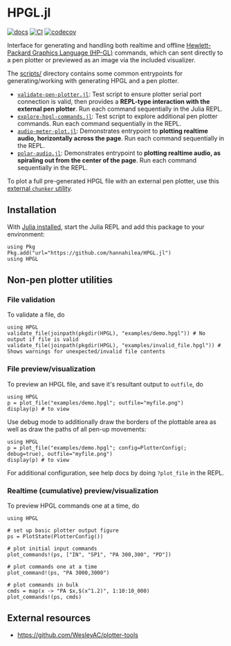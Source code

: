# HPGL.jl

[![docs](https://img.shields.io/badge/docs-dev-blue.svg)](https://hannahilea.github.io/HPGL.jl/dev)
[![CI](https://github.com/hannahilea/HPGL.jl/actions/workflows/HPGL_CI.yml/badge.svg)](https://github.com/hannahilea/HPGL.jl/actions/workflows/HPGL_CI.yml)
[![codecov](https://codecov.io/gh/hannahilea/HPGL.jl/branch/main/graph/badge.svg?token=7pWFU40sqY)](https://app.codecov.io/gh/hannahilea/HPGL.jl)

Interface for generating and handling both realtime and offline [Hewlett-Packard Graphics Language (HP-GL)](https://en.wikipedia.org/wiki/HP-GL) commands, which can sent directly to a pen plotter or previewed as an image via the included visualizer.

The [scripts/](./scripts/) directory contains some common entrypoints for generating/working with generating HPGL and a pen plotter.

- [`validate-pen-plotter.jl`](./scripts/validate-pen-plotter.jl): Test script to ensure plotter serial port connection is valid, then provides a **REPL-type interaction with the external pen plotter**. Run each command sequentially in the Julia REPL.
- [`explore-hpgl-commands.jl`](./scripts/explore-hpgl-commands.jl): Test script to explore additional pen plotter commands. Run each command sequentially in the REPL.
- [`audio-meter-plot.jl`](./scripts/audio-meter-plot.jl): Demonstrates entrypoint to **plotting realtime audio, horizontally across the page**. Run each command sequentially in the REPL.
- [`polar-audio.jl`](./scripts/polar-audio.jl): Demonstrates entrypoint to **plotting realtime audio, as spiraling out from the center of the page**. Run each command sequentially in the REPL.

To plot a full pre-generated HPGL file with an external pen plotter, use this [external `chunker` utility](https://github.com/WesleyAC/plotter-tools/tree/4a285e167421d2a917561413cda4e8724e860f5c/chunker).

## Installation
With [Julia installed](https://julialang.org/downloads/), start the Julia REPL and add this package to your environment:
```
using Pkg
Pkg.add("url="https://github.com/hannahilea/HPGL.jl")
using HPGL
```

## Non-pen plotter utilities

### File validation

To validate a file, do
```
using HPGL
validate_file(joinpath(pkgdir(HPGL), "examples/demo.hpgl")) # No output if file is valid
validate_file(joinpath(pkgdir(HPGL), "examples/invalid_file.hpgl")) # Shows warnings for unexpected/invalid file contents
```

### File preview/visualization

To preview an HPGL file, and save it's resultant output to `outfile`, do
```
using HPGL
p = plot_file("examples/demo.hpgl"; outfile="myfile.png")
display(p) # to view
```

Use debug mode to additionally draw the borders of the plottable area as well as draw the paths of all pen-up movements:
```
using HPGL
p = plot_file("examples/demo.hpgl"; config=PlotterConfig(; debug=true), outfile="myfile.png")
display(p) # to view
```
For additional configuration, see help docs by doing `?plot_file` in the REPL.

### Realtime (cumulative) preview/visualization

To preview HPGL commands one at a time, do
```
using HPGL

# set up basic plotter output figure
ps = PlotState(PlotterConfig())

# plot initial input commands
plot_commands!(ps, ["IN", "SP1", "PA 300,300", "PD"])

# plot commands one at a time
plot_command!(ps, "PA 3000,3000")

# plot commands in bulk
cmds = map(x -> "PA $x,$(x^1.2)", 1:10:10_000)
plot_commands!(ps, cmds)
```

## External resources
- https://github.com/WesleyAC/plotter-tools

